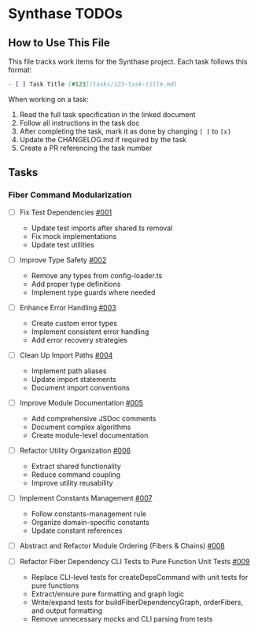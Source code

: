 # Synthase TODOs

## How to Use This File

This file tracks work items for the Synthase project. Each task follows this format:

```markdown
- [ ] Task Title [#123](tasks/123-task-title.md)
```

When working on a task:
1. Read the full task specification in the linked document
2. Follow all instructions in the task doc
3. After completing the task, mark it as done by changing `[ ]` to `[x]`
4. Update the CHANGELOG.md if required by the task
5. Create a PR referencing the task number

## Tasks

### Fiber Command Modularization

- [ ] Fix Test Dependencies [#001](tasks/001-fix-test-dependencies.md)
  - Update test imports after shared.ts removal
  - Fix mock implementations
  - Update test utilities

- [ ] Improve Type Safety [#002](tasks/002-improve-type-safety.md)
  - Remove any types from config-loader.ts
  - Add proper type definitions
  - Implement type guards where needed

- [ ] Enhance Error Handling [#003](tasks/003-enhance-error-handling.md)
  - Create custom error types
  - Implement consistent error handling
  - Add error recovery strategies

- [ ] Clean Up Import Paths [#004](tasks/004-clean-up-import-paths.md)
  - Implement path aliases
  - Update import statements
  - Document import conventions

- [ ] Improve Module Documentation [#005](tasks/005-improve-module-documentation.md)
  - Add comprehensive JSDoc comments
  - Document complex algorithms
  - Create module-level documentation

- [ ] Refactor Utility Organization [#006](tasks/006-refactor-utility-organization.md)
  - Extract shared functionality
  - Reduce command coupling
  - Improve utility reusability

- [ ] Implement Constants Management [#007](tasks/007-implement-constants-management.md)
  - Follow constants-management rule
  - Organize domain-specific constants
  - Update constant references

- [ ] Abstract and Refactor Module Ordering (Fibers & Chains) [#008](tasks/008-order-modules-abstraction.md)

- [ ] Refactor Fiber Dependency CLI Tests to Pure Function Unit Tests [#009](tasks/009-refactor-fiber-deps-tests.md)
  - Replace CLI-level tests for createDepsCommand with unit tests for pure functions
  - Extract/ensure pure formatting and graph logic
  - Write/expand tests for buildFiberDependencyGraph, orderFibers, and output formatting
  - Remove unnecessary mocks and CLI parsing from tests
